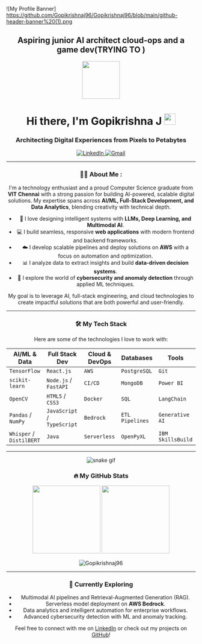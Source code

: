 ![My Profile Banner]
https://github.com/Gopikrishnaj96/Gopikrishnaj96/blob/main/github-header-banner%20(1).png
<div id="header" align="center">
<h2>
  Aspiring junior AI architect cloud-ops and a game dev(TRYING TO )
</h2>
<div id="header" align="center">
  <img src="https://media.giphy.com/media/M9gbBd9nbDrOTu1Mqx/giphy.gif" width="100"/>
  <h1>
    Hi there, I'm Gopikrishna J 
    <img src="https://media.giphy.com/media/hvRJCLFzcasrR4ia7z/giphy.gif" width="30px"/>
  </h1>
  <h3>
    Architecting Digital Experiences from Pixels to Petabytes
  </h3>
</div>

<div align="center">
  <a href="https://www.linkedin.com/in/gopikrishna-j-b5656a240/">
    <img src="https://img.shields.io/badge/LinkedIn-0077B5?style=for-the-badge&logo=linkedin&logoColor=white" alt="LinkedIn"/>
  </a>
  <a href="gopikrishnaj96@gmail.com">
    <img src="https://img.shields.io/badge/Gmail-D14836?style=for-the-badge&logo=gmail&logoColor=white" alt="Gmail"/>
  </a>
</div>

---

### 👨‍💻 About Me :
I'm a technology enthusiast and a proud Computer Science graduate from **VIT Chennai** with a strong passion for building AI-powered, scalable digital solutions. My expertise spans across **AI/ML, Full-Stack Development, and Data Analytics**, blending creativity with technical depth.  

- 🧠 I love designing intelligent systems with **LLMs, Deep Learning, and Multimodal AI**.  
- 💻 I build seamless, responsive **web applications** with modern frontend and backend frameworks.  
- ☁️ I develop scalable pipelines and deploy solutions on **AWS** with a focus on automation and optimization.  
- 📊 I analyze data to extract insights and build **data-driven decision systems**.  
- 🔐 I explore the world of **cybersecurity and anomaly detection** through applied ML techniques.  

My goal is to leverage AI, full-stack engineering, and cloud technologies to create impactful solutions that are both powerful and user-friendly.  

---

### 🛠️ My Tech Stack

Here are some of the technologies I love to work with:

| AI/ML & Data      | Full Stack Dev     | Cloud & DevOps      | Databases           | Tools               |
|-------------------|--------------------|---------------------|---------------------|---------------------|
| `TensorFlow`      | `React.js`         | `AWS`               | `PostgreSQL`        | `Git`               |
| `scikit-learn`    | `Node.js` / `FastAPI` | `CI/CD`             | `MongoDB`           | `Power BI`          |
| `OpenCV`          | `HTML5` / `CSS3`  | `Docker`            | `SQL`               | `LangChain`         |
| `Pandas` / `NumPy`| `JavaScript` / `TypeScript` | `Bedrock`         | `ETL Pipelines`     | `Generative AI`     |
| `Whisper` / `DistilBERT` | `Java`             | `Serverless`        | `OpenPyXL`          | `IBM SkillsBuild`   |

---

![snake gif](https://github.com/Gopikrishnaj96/Gopikrishnaj96/blob/output/github-snake-dark.svg)

### 🔥 My GitHub Stats  

<p align="center">
  <img height="180em" src="https://github-readme-stats.vercel.app/api?username=Gopikrishnaj96&show_icons=true&theme=tokyonight&include_all_commits=true&count_private=true"/>
  <img height="180em" src="https://github-readme-stats.vercel.app/api/top-langs/?username=Gopikrishnaj96&layout=compact&langs_count=8&theme=tokyonight"/>
</p>
<p align="center">
  <img align="center" src="https://github-readme-streak-stats.herokuapp.com/?user=Gopikrishnaj96&theme=tokyonight" alt="Gopikrishnaj96" />
</p>

---

### 🌱 Currently Exploring  

- Multimodal AI pipelines and Retrieval-Augmented Generation (RAG).  
- Serverless model deployment on **AWS Bedrock**.  
- Data analytics and intelligent automation for enterprise workflows.  
- Advanced cybersecurity detection with ML and anomaly tracking.  

Feel free to connect with me on [LinkedIn](https://www.linkedin.com/in/gopikrishna-j-b5656a240/) or check out my projects on [GitHub](https://github.com/Gopikrishnaj96)!  
